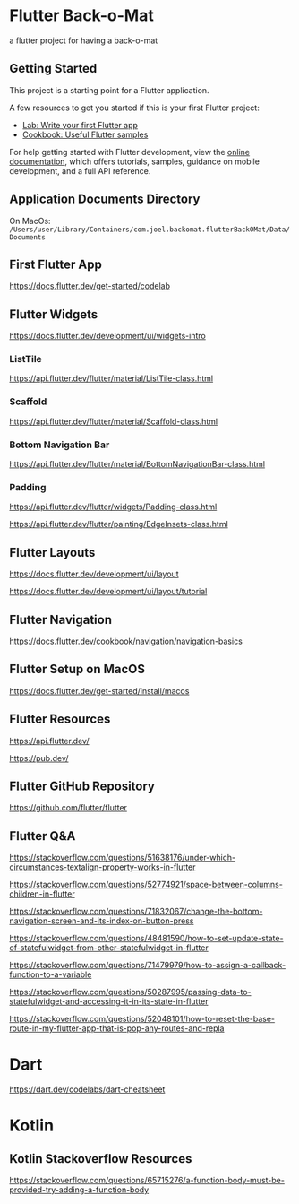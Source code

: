 # Flutter Back-o-Mat

a flutter project for having a back-o-mat

## Getting Started

This project is a starting point for a Flutter application.

A few resources to get you started if this is your first Flutter project:

- [Lab: Write your first Flutter app](https://docs.flutter.dev/get-started/codelab)
- [Cookbook: Useful Flutter samples](https://docs.flutter.dev/cookbook)

For help getting started with Flutter development, view the
[online documentation](https://docs.flutter.dev/), which offers tutorials,
samples, guidance on mobile development, and a full API reference.

## Application Documents Directory

On MacOs: `/Users/user/Library/Containers/com.joel.backomat.flutterBackOMat/Data/Documents`

## First Flutter App

https://docs.flutter.dev/get-started/codelab

## Flutter Widgets

https://docs.flutter.dev/development/ui/widgets-intro

### ListTile

https://api.flutter.dev/flutter/material/ListTile-class.html

### Scaffold

https://api.flutter.dev/flutter/material/Scaffold-class.html

### Bottom Navigation Bar

https://api.flutter.dev/flutter/material/BottomNavigationBar-class.html

### Padding

https://api.flutter.dev/flutter/widgets/Padding-class.html

https://api.flutter.dev/flutter/painting/EdgeInsets-class.html

## Flutter Layouts

https://docs.flutter.dev/development/ui/layout

https://docs.flutter.dev/development/ui/layout/tutorial

## Flutter Navigation

https://docs.flutter.dev/cookbook/navigation/navigation-basics

## Flutter Setup on MacOS

https://docs.flutter.dev/get-started/install/macos

## Flutter Resources

https://api.flutter.dev/

https://pub.dev/

## Flutter GitHub Repository

https://github.com/flutter/flutter

## Flutter Q&A

https://stackoverflow.com/questions/51638176/under-which-circumstances-textalign-property-works-in-flutter

https://stackoverflow.com/questions/52774921/space-between-columns-children-in-flutter

https://stackoverflow.com/questions/71832067/change-the-bottom-navigation-screen-and-its-index-on-button-press

https://stackoverflow.com/questions/48481590/how-to-set-update-state-of-statefulwidget-from-other-statefulwidget-in-flutter

https://stackoverflow.com/questions/71479979/how-to-assign-a-callback-function-to-a-variable

https://stackoverflow.com/questions/50287995/passing-data-to-statefulwidget-and-accessing-it-in-its-state-in-flutter

https://stackoverflow.com/questions/52048101/how-to-reset-the-base-route-in-my-flutter-app-that-is-pop-any-routes-and-repla

# Dart

https://dart.dev/codelabs/dart-cheatsheet

# Kotlin

## Kotlin Stackoverflow Resources

https://stackoverflow.com/questions/65715276/a-function-body-must-be-provided-try-adding-a-function-body
